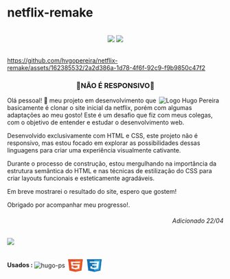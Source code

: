 # netflix-remake

<br>

 <section align="center">
  <a href="https://x.com/hvgopereira"><img src="https://img.shields.io/badge/-Twitter-212121?style=for-the-badge&logo=Twitter&logoColor=white"></img></a>
  <a href="https://discord.gg/gvzwyFMqNx" target="_blank"><img src="https://img.shields.io/badge/Discord-7289DA?style=for-the-badge&logo=discord&logoColor=white" target="_blank"></a> 
 </section>

 <br>


https://github.com/hvgopereira/netflix-remake/assets/162385532/2a2d386a-1d78-4f6f-92c9-f9b9850c47f2

<h3 align="center">🔴NÃO É RESPONSIVO🔴</h3>


<img title="Logo Hugo Pereira" src="https://github.com/hvgopereira/netflix-remake/assets/162385532/1063be5e-a9fa-4aba-a6e5-ff5a99957761" min-width="151px" max-width="150px" width="150px" align="right" alt="Logo Hugo Pereira" > </img>

Olá pessoal! 👋 meu projeto em desenvolvimento que basicamente é clonar o site inicial da netflix, porém com algumas adaptações ao meu gosto! Este é um desafio que fiz com meus colegas, com o objetivo de entender e estudar o desenvolvimento web.

Desenvolvido exclusivamente com HTML e CSS, este projeto não é responsivo, mas estou focado em explorar as possibilidades dessas linguagens para criar uma experiência visualmente cativante.

Durante o processo de construção, estou mergulhando na importância da estrutura semântica do HTML e nas técnicas de estilização do CSS para criar layouts funcionais e esteticamente agradáveis.

Em breve mostrarei o resultado do site, espero que gostem!


<section>
  Obrigado por acompanhar meu progresso!.
  <h6 align="right">Adicionado 22/04</h6>
</section>


<section>
  <img src="https://github.com/hvgopereira/netflix-remake/assets/162385532/d3ab375d-2ea4-434c-81e6-b724ba794f7a"> </img>
</section>

##

<section align="center" style="display: inline-block; ">
  <strong> Usados : </strong>
  <img title="Adobe Photoshop" align="center" alt="hugo-ps" height="30" width="40" src="https://cdn.jsdelivr.net/gh/devicons/devicon@latest/icons/photoshop/photoshop-original.svg" />
  <img title="Html5" align="center" alt="hugo-HTML" height="30" width="40" src="https://raw.githubusercontent.com/devicons/devicon/master/icons/html5/html5-original.svg">
  <img title="CSS3" align="center" alt="hugo-CSS" height="30" width="40" src="https://raw.githubusercontent.com/devicons/devicon/master/icons/css3/css3-original.svg">
</section>
